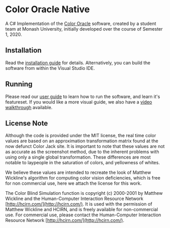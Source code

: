 # Color Oracle Native
A C# Implementation of the [Color Oracle](https://www.colororacle.org) software, created by a student team at Monash University, initially developed over the course of Semester 1, 2020. 

## Installation
Read the [installation guide](INSTALL_GUIDE.md) for details. Alternatively, you can build the software from within the Visual Studio IDE.

## Running
Please read our [user guide](USER_GUIDE.md) to learn how to run the software, and learn it's featureset. If you would like a more visual guide, we also have a [video walkthrough](https://www.youtube.com/watch?v=f5dhUYKFQic) available.

## License Note
Although the code is provided under the MIT license, the real time color values are based on an approximation transformation matrix found at the now defunct Color Jack site. It is important to note that these values are not as accurate as the screenshot method, due to the inherent problems with using only a single global transformation. These differences are most notable to laypeople in the saturation of colors, and yellowness of whites.

We believe these values are intended to recreate the look of Matthew Wickline's algorithm for computing color vision deficiencies, which is free for non commercial use, here we attach the license for this work.

The Color Blind Simulation function is copyright (c) 2000-2001 by Matthew Wickline and the Human-Computer Interaction Resource Network  [http://hcirn.com/](http://hcirn.com/). It is used with the permission of Matthew Wickline and HCIRN, and is freely available for non-commercial use. For commercial use, please contact the Human-Computer Interaction Resource Network [http://hcirn.com/](http://hcirn.com/).

